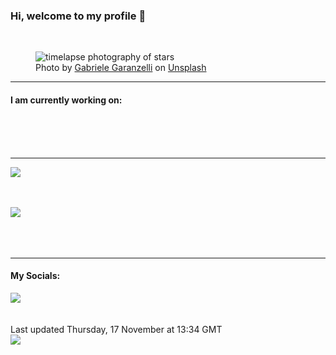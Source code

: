 <h3>Hi, welcome to my profile 👋</h3>

<br />
<figure>
  <img
    src="https://images.unsplash.com/photo-1516797045820-6edca89b2830?crop=entropy&cs=tinysrgb&fit=max&fm=jpg&ixid=MnwyNzQ3MDB8MHwxfHJhbmRvbXx8fHx8fHx8fDE2Njg2ODgzMTc&ixlib=rb-4.0.3&q=80&w=1080&auto=format"
    alt="timelapse photography of stars" 
  />
  <figcaption>Photo by <a
    href="https://unsplash.com/@gabrigara?utm_source=Profile%20readme&utm_medium=referral">Gabriele Garanzelli</a> on <a
    href="https://unsplash.com/?utm_source=Profile%20readme&utm_medium=referral">Unsplash</a></figcaption>
</figure>


<hr />
<h4>I am currently working on:</h4>
<a href=""></a>

<br /><br /><br />

<hr />
<img
  src="https://github-readme-stats.vercel.app/api?username=shanelucy&show_icons=true&theme=calm"
/>
<br /><br /><br />

<img 
  src="https://github-readme-stats.vercel.app/api/top-langs/?username=shanelucy&theme=calm"
/>
<br /><br /><br /><br />
<hr />
<h4>My Socials:</h4>
<a href="https://uk.linkedin.com/in/shane-lucy-4735b616a">
  <img
    src="https://img.shields.io/badge/linkedin%20-%230077B5.svg?&style=for-the-badge&logo=linkedin&logoColor=white"
  />
</a>
<br /><br /><br />
Last updated Thursday, 17 November at 13:34 GMT
<br />
<img
  src="https://github.com/ShaneLucy/ShaneLucy/workflows/README%20build/badge.svg"
/>
